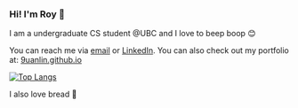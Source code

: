 ### Hi! I'm Roy 👋

I am a undergraduate CS student @UBC and I love to beep boop 😊

You can reach me via [email](mailto:lee9uanlin@gmail.com) or [LinkedIn](https://linkedin.com/in/9uanlin). You can also check out my portfolio at: [9uanlin.github.io](https://9uanlin.github.io)

[![Top Langs](https://github-readme-stats.vercel.app/api/top-langs/?username=9uanlin&layout=compact&exclude_repo=BIO111)](https://github.com/anuraghazra/github-readme-stats)


I also love bread 🍞
